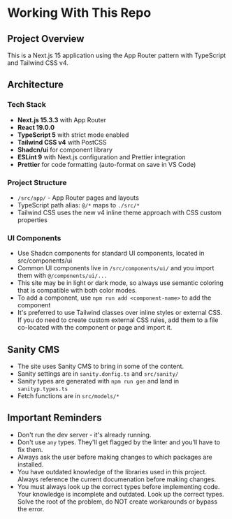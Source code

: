 # Working With This Repo

## Project Overview

This is a Next.js 15 application using the App Router pattern with TypeScript and Tailwind CSS v4.

## Architecture

### Tech Stack

- **Next.js 15.3.3** with App Router
- **React 19.0.0**
- **TypeScript 5** with strict mode enabled
- **Tailwind CSS v4** with PostCSS
- **Shadcn/ui** for component library
- **ESLint 9** with Next.js configuration and Prettier integration
- **Prettier** for code formatting (auto-format on save in VS Code)

### Project Structure

- `/src/app/` - App Router pages and layouts
- TypeScript path alias: `@/*` maps to `./src/*`
- Tailwind CSS uses the new v4 inline theme approach with CSS custom properties

### UI Components

- Use Shadcn components for standard UI components, located in src/components/ui
- Common UI components live in `/src/components/ui/` and you import them with `@/components/ui/...`
- This site may be in light or dark mode, so always use semantic coloring that is compatible with both color modes.
- To add a component, use `npm run add <component-name>` to add the component
- It's preferred to use Tailwind classes over inline styles or external CSS. If you do need to create custom external CSS rules, add them to a file co-located with the component or page and import it.

## Sanity CMS

- The site uses Sanity CMS to bring in some of the content.
- Sanity settings are in `sanity.donfig.ts` and `src/sanity/`
- Sanity types are generated with `npm run gen` and land in `sanityp.types.ts`
- Fetch functions are in `src/models/*`

## Important Reminders

- Don't run the dev server - it's already running.
- Don't use `any` types. They'll get flagged by the linter and you'll have to fix them.
- Always ask the user before making changes to which packages are installed.
- You have outdated knowledge of the libraries used in this project. Always reference the current documenation before making changes.
- You must always look up the correct types before implementing code. Your knowledge is incomplete and outdated. Look up the correct types. Solve the root of the problem, do NOT create workarounds or bypass the error.
